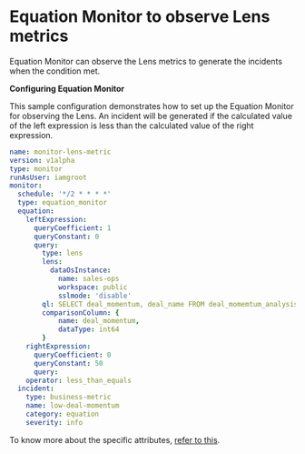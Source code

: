 # Equation Monitor to observe Lens metrics

Equation Monitor can observe the Lens metrics to generate the incidents when the condition met.

**Configuring Equation Monitor**

This sample configuration demonstrates how to set up the Equation Monitor for observing the Lens. An incident will be generated if the calculated value of the left expression is less than the calculated value of the right expression.
```yaml
name: monitor-lens-metric
version: v1alpha
type: monitor
runAsUser: iamgroot
monitor:
  schedule: '*/2 * * * *'
  type: equation_monitor
  equation:
    leftExpression:
      queryCoefficient: 1
      queryConstant: 0
      query:
        type: lens
        lens:
          dataOsInstance:
            name: sales-ops
            workspace: public
            sslmode: 'disable'
        ql: SELECT deal_momentum, deal_name FROM deal_momemtum_analysis where deal_momentum is not null and deal_momentum != 0
        comparisonColumn: {
            name: deal_momentum,
            dataType: int64
        }
    rightExpression:
      queryCoefficient: 0
      queryConstant: 50
      query:
    operator: less_than_equals
  incident:
    type: business-metric
    name: low-deal-momentum
    category: equation
    severity: info
```
To know more about the specific attributes, [refer to this](/resources/monitor/configuration/).